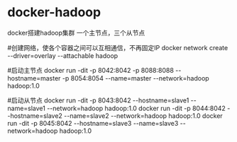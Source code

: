 # docker-hadoop
docker搭建hadoop集群
一个主节点，三个从节点

#创建网络，使各个容器之间可以互相通信，不再固定IP
docker network create --driver=overlay --attachable hadoop

#启动主节点
docker run -dit -p 8042:8042 -p 8088:8088 --hostname=master -p 8054:8054 --name=master --network=hadoop hadoop:1.0

#启动从节点
docker run -dit -p 8043:8042 --hostname=slave1 --name=slave1 --network=hadoop hadoop:1.0
docker run -dit -p 8044:8042 --hostname=slave2 --name=slave2 --network=hadoop hadoop:1.0
docker run -dit -p 8045:8042 --hostname=slave3 --name=slave3 --network=hadoop hadoop:1.0
